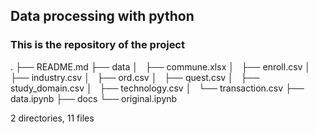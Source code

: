 ## Data processing with python

### This is the repository of the project
.
├── README.md
├── data
│   ├── commune.xlsx
│   ├── enroll.csv
│   ├── industry.csv
│   ├── ord.csv
│   ├── quest.csv
│   ├── study_domain.csv
│   ├── technology.csv
│   └── transaction.csv
├── data.ipynb
├── docs
└── original.ipynb

2 directories, 11 files

